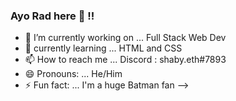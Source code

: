 ### Ayo Rad here 👋 !!




- 🔭 I’m currently working on ... Full Stack Web Dev
- 🌱 currently learning ... HTML and CSS
- 📫 How to reach me ... Discord : shaby.eth#7893 
- 😄 Pronouns: ... He/Him   
- ⚡ Fun fact: ... I'm a huge Batman fan
-->
